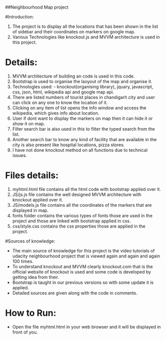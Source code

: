 ##Neighbourhood Map project

#Introduction:

1. The project is to display all the locations that has been shown in the list of sidebar and their coordinates on markers on google map.
2. Various Technologies like knockout.js and MVVM architecture is used in this project.

# Details:

1. MVVM architecture of building an code is used in this code.
2. Bootstrap is used to organise the laoyout of the map and organise it.
3. Technologies used: -
    knockout(organising library), jquary, javascript, css, json, html, wikipedia api and google map api.
4. There are listed numbers of tourist places in chandigarh city and user can click on any one to know the location of it.
5. Clicking on any item of list opens the info window and access the wikipedia, which gives info about location.
6. User if dont want to display the markers on map then it can hide it or show it on map.
7. Filter search bar is also used in this to filter the typed search from the list.
8. Another search bar to know any kind of facility that are available in the city is also present like hospital locations, pizza stores.
9. I have not done knockout method on all functions due to technical issues.

# Files details:

1. myhtml.html file contains all the html code with bootstrap applied over it.
2. JS/js.js file contains the well designed MVVM architecture with knockout applied over it.
3. JS/models.js file contains all the coordinates of the markers that are displayed in map.
4. fonts folder contains the various types of fonts those are used in the project and those are linked with bootstrap applied in css.
5. css/style.css contains the css properties those are applied in the project.

#Sources of knowledge:

* The main source of knowledge for this project is the video tutorials of udacity neighbourhood project that is viewed again and again and again 100 times.
* To understand knockout and MVVM clearly knockout.com that is the official website of knockout is used and some code is developed by getting idea from their.
* Bootstrap is taught in our previous versions so with some update it is applied.
* Detailed sources are given along with the code in comments.

# How to Run:

* Open the file myhtml.html in your web browser and it will be displayed in front of you.
